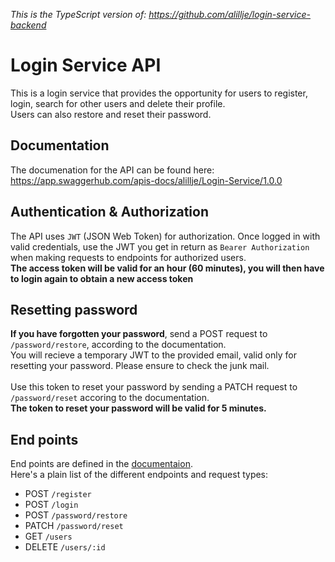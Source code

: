 <i>This is the TypeScript version of: https://github.com/alillje/login-service-backend</i>

# Login Service API

This is a login service that provides the opportunity for users to register, login, search for other users and delete their profile.
<br>
Users can also restore and reset their password.

## Documentation
The documenation for the API can be found here: https://app.swaggerhub.com/apis-docs/alillje/Login-Service/1.0.0

## Authentication & Authorization
The API uses `JWT` (JSON Web Token) for authorization. 
Once logged in with valid credentials, use the JWT you get in return as `Bearer Authorization` when making requests to endpoints for authorized users. 
<br>
<b>The access token will be valid for an hour (60 minutes), you will then have to login again to obtain a new access token</b>
<br>

## Resetting password 
**If you have forgotten your password**, send a POST request to `/password/restore`, according to the documentation. 
<br>
You will recieve a temporary JWT to the provided email, valid only for resetting your password.
Please ensure to check the junk mail.
<br>
<br>
Use this token to reset your password by sending a PATCH request to `/password/reset` accoring to the documentation.
<br>
<b>The token to reset your password will be valid for 5 minutes.</b>

## End points
End points are defined in the <a href="https://app.swaggerhub.com/apis-docs/alillje/Login-Service/1.0.0">documentaion</a>.
<br>
Here's a plain list of the different endpoints and request types:
<br>

- POST `/register`
- POST `/login`
- POST `/password/restore`
- PATCH `/password/reset`
- GET `/users`
- DELETE `/users/:id`